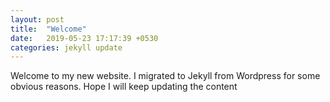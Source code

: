 ```yaml
---
layout: post
title:  "Welcome"
date:   2019-05-23 17:17:39 +0530
categories: jekyll update
---
```

Welcome to my new website. I migrated to Jekyll from Wordpress for some obvious reasons. Hope I will keep updating the content